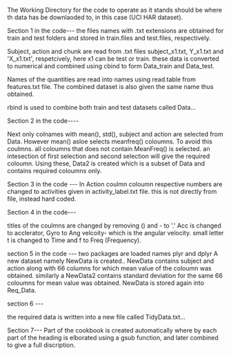 The Working Directory for the code to operate as it stands should be where th data has be downlaoded to, in this case (UCI HAR dataset).

Section 1 in the code---
the files names with .txt extensions are obtained for train and test folders
and stored in train.files and test.files, respectively. 

Subject, action and chunk are read from .txt files subject_x1.txt, Y_x1.txt 
and 'X_x1.txt', respetcively, here x1 can be test or train. these data is converted to numerical and combined using cbind to form Data_train and Data_test.

Names of the quantities are read into names using read.table from features.txt file.
The combined dataset is also given the same name thus obtained.

rbind is used to combine both train and test datasets called Data...

Section 2 in the code----

Next only colnames with mean(), std(), subject and action are selected from Data. However mean() asloe selects meanfreq() coloumns. To avoid this coulmns.
all coloumns that does not contain MeanFreq() is selected. an intesection of first selection and second selection will give the required coloumn. Using these, Data2 is created which is a subset of Data and contains required coloumns only. 

Section 3 in the code --- 
 In Action coulmn coloumn respective numbers are changed to activities given in activity_label.txt file. this is not directly from file, instead hard coded. 


Section 4 in the code---

titles of the coulmns are changed by removing () and - to '.'
Acc is changed to acclerator, Gyro to Ang velcoity- which is the angular velocity.
small letter t is changed to Time and f to Freq (Frequency).

section 5 in the code ---
two packages are loaded names plyr and dplyr
A new dataset namely NewData is created..
NewData contains subject and action along with 66 columns for which mean value of the coloumn was obtained.
similarly a NewData2 contains standard deviation for the same 66 coloumns for mean value was obtained. 
NewData is stored again into Req_Data.

section 6 ---

the required data is written into a new file called TidyData.txt...

Section 7---
Part of the cookbook is created automatically where by each part of the heading is elborated using a gsub function, and later combined to give a full discription. 
 

    


